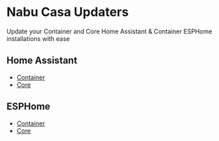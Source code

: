 # Nabu Casa Updaters
Update your Container and Core Home Assistant &amp; Container ESPHome installations with ease

## Home Assistant
- [Container](https://raw.githubusercontent.com/ShonP40/Nabu-Casa-Updaters/master/Home%20Assistant%20-%20Container%20Updater.sh)
- [Core](https://raw.githubusercontent.com/ShonP40/Nabu-Casa-Updaters/master/Home%20Assistant%20-%20Core%20Updater.sh)

## ESPHome
- [Container](https://raw.githubusercontent.com/ShonP40/Nabu-Casa-Updaters/master/ESPHome%20-%20Container%20Updater.sh)
- [Core](https://raw.githubusercontent.com/ShonP40/Nabu-Casa-Updaters/master/ESPHome%20-%20Core%20Updater.sh)

